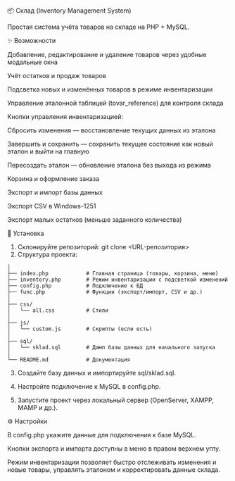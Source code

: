 📦 Склад (Inventory Management System)

Простая система учёта товаров на складе на PHP + MySQL.

✨ Возможности

Добавление, редактирование и удаление товаров через удобные модальные окна

Учёт остатков и продаж товаров

Подсветка новых и изменённых товаров в режиме инвентаризации

Управление эталонной таблицей (tovar_reference) для контроля склада

Кнопки управления инвентаризацией:

Сбросить изменения — восстановление текущих данных из эталона

Завершить и сохранить — сохранить текущее состояние как новый эталон и выйти на главную

Пересоздать эталон — обновление эталона без выхода из режима

Корзина и оформление заказа

Экспорт и импорт базы данных

Экспорт CSV в Windows-1251

Экспорт малых остатков (меньше заданного количества)

🚀 Установка
1. Склонируйте репозиторий:
git clone <URL-репозитория>
2. Структура проекта:
```sklad/
│
├── index.php            # Главная страница (товары, корзина, меню)
├── inventory.php        # Режим инвентаризации с подсветкой изменений
├── config.php           # Подключение к БД
├── func.php             # Функции (экспорт/импорт, CSV и др.)
│
├── css/
│   └── all.css          # Стили
│
├── js/
│   └── custom.js        # Скрипты (если есть)
│
├── sql/
│   └── sklad.sql        # Дамп базы данных для начального запуска
│
└── README.md            # Документация
```
3. Создайте базу данных и импортируйте sql/sklad.sql.

4. Настройте подключение к MySQL в config.php.

5. Запустите проект через локальный сервер (OpenServer, XAMPP, MAMP и др.).

⚙️ Настройки

В config.php укажите данные для подключения к базе MySQL.

Кнопки экспорта и импорта доступны в меню в правом верхнем углу.

Режим инвентаризации позволяет быстро отслеживать изменения и новые товары, управлять эталоном и корректировать данные склада.
